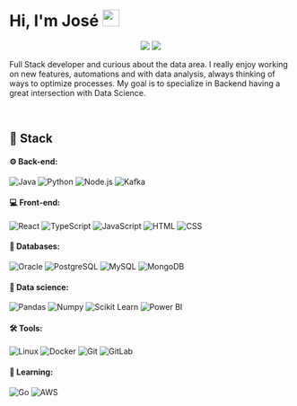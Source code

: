 # Hi, I'm José <img width="30" src="https://emojis.slackmojis.com/emojis/images/1593555389/9579/blob_excited.gif?1593555389" alt="party blob"/>

<p align="center">
<a href="https://www.linkedin.com/in/joserodrigs/"><img src="https://img.shields.io/badge/-Jose%20Rodrigues-0077B5?style=flat-square&logo=Linkedin&logoColor=white"/></a>
<a href="mailto:joseluisrjunior@gmail.com"><img src="https://img.shields.io/badge/-joseluisrjunior@gmail.com-D14836?style=flat-square&logo=Gmail&logoColor=white"/></a>
</p>

<p>
Full Stack developer and curious about the data area. I really enjoy working on new features, automations and with
data analysis, always thinking of ways to optimize processes. My goal is to specialize in Backend having
a great intersection with Data Science.
</p>

<br>

## 🚀 **Stack**

 #### ⚙ Back-end:
 ![Java](https://img.shields.io/badge/Java-black?style=flat-square&logo=Java)
 ![Python](https://img.shields.io/badge/-Python-black?style=flat-square&logo=Python)
 ![Node.js](https://img.shields.io/badge/-Node.js-black?style=flat-square&logo=Node.js)
 ![Kafka](https://img.shields.io/badge/-Kafka-black?style=flat-square&logo=ApacheKafka)
 
 #### 💻 Front-end:
 ![React](https://img.shields.io/badge/React-black?style=flat-square&logo=React)
 ![TypeScript](https://img.shields.io/badge/-TypeScript-black?style=flat-square&logo=TypeScript)
 ![JavaScript](https://img.shields.io/badge/-JavaScript-black?style=flat-square&logo=JavaScript)
 ![HTML](https://img.shields.io/badge/-HTML-black?style=flat-square&logo=HTML5)
 ![CSS](https://img.shields.io/badge/-CSS-black?style=flat-square&logo=CSS3)
 
 #### 🎲 Databases:
 ![Oracle](https://img.shields.io/badge/-Oracle-black?style=flat-square&logo=Oracle)
 ![PostgreSQL](https://img.shields.io/badge/-PostgreSQL-black?style=flat-square&logo=PostgreSQL)
 ![MySQL](https://img.shields.io/badge/-MySQL-black?style=flat-square&logo=MySQL)
 ![MongoDB](https://img.shields.io/badge/-MongoDB-black?style=flat-square&logo=MongoDB)
 
 #### 🎲 Data science:
 ![Pandas](https://img.shields.io/badge/-Pandas-black?style=flat-square&logo=Pandas)
 ![Numpy](https://img.shields.io/badge/-Numpy-black?style=flat-square&logo=Numpy)
 ![Scikit Learn](https://img.shields.io/badge/-Scikit%20Learn-black?style=flat-square&logo=scikit-learn)
 ![Power BI](https://img.shields.io/badge/-Power%20BI-black?style=flat-square&logo=Power-BI)
 
 #### 🛠 Tools:
 ![Linux](https://img.shields.io/badge/-Linux-black?style=flat-square&logo=Linux)
 ![Docker](https://img.shields.io/badge/-Docker-black?style=flat-square&logo=Docker)
 ![Git](https://img.shields.io/badge/-Git-black?style=flat-square&logo=Git)
 ![GitLab](https://img.shields.io/badge/-GitLab-black?style=flat-square&logo=GitLab)
 
 #### 🌱 Learning:
 
 ![Go](https://img.shields.io/badge/Go-black?style=flat-square&logo=Go)
 ![AWS](https://img.shields.io/badge/AWS-black?style=flat-square&logo=Amazon)
 
 
 
<!--  
 ![Heroku](https://img.shields.io/badge/-Heroku-black?style=flat-square&logo=Heroku)
 ![Nginx](https://img.shields.io/badge/Nginx-black?style=flat-square&logo=Nginx)
 ![Kubernetes](https://img.shields.io/badge/Kubernetes-black?style=flat-square&logo=Kubernetes) -->
